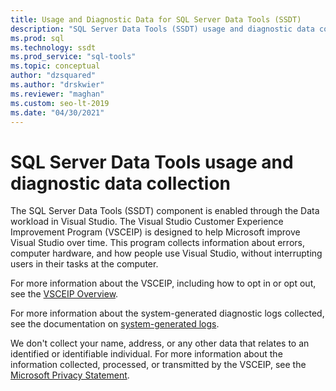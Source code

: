 ```yaml
---
title: Usage and Diagnostic Data for SQL Server Data Tools (SSDT)
description: "SQL Server Data Tools (SSDT) usage and diagnostic data collection"
ms.prod: sql
ms.technology: ssdt
ms.prod_service: "sql-tools"
ms.topic: conceptual
author: "dzsquared"
ms.author: "drskwier"
ms.reviewer: "maghan"
ms.custom: seo-lt-2019
ms.date: "04/30/2021"
---
```


# SQL Server Data Tools usage and diagnostic data collection

The SQL Server Data Tools (SSDT) component is enabled through the Data workload in Visual Studio.  The Visual Studio Customer Experience Improvement Program (VSCEIP) is designed to help Microsoft improve Visual Studio over time. This program collects information about errors, computer hardware, and how people use Visual Studio, without interrupting users in their tasks at the computer.

For more information about the VSCEIP, including how to opt in or opt out, see the [VSCEIP Overview](https://docs.microsoft.com/visualstudio/ide/visual-studio-experience-improvement-program).

For more information about the system-generated diagnostic logs collected, see the documentation on [system-generated logs](https://docs.microsoft.com/visualstudio/ide/diagnostic-data-collection).


We don't collect your name, address, or any other data that relates to an identified or identifiable individual. For more information about the information collected, processed, or transmitted by the VSCEIP, see the [Microsoft Privacy Statement](https://privacy.microsoft.com/privacystatement).